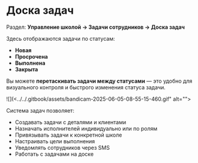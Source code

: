 # Доска задач

Раздел: **Управление школой → Задачи сотрудников → Доска задач**

Здесь отображаются задачи по статусам:

* **Новая**
* **Просрочена**
* **Выполнена**
* **Закрыта**

Вы можете **перетаскивать задачи между статусами** — это удобно для визуального контроля и быстрого изменения статуса задачи.

![](<../../.gitbook/assets/bandicam-2025-06-05-08-55-15-460.gif" alt=""><figcaption></figcaption></figure>

Система задач позволяет:

* Создавать задачи с деталями и клиентами
* Назначать исполнителей индивидуально или по ролям
* Привязывать задачи к конкретной школе
* Настраивать цели выполнения
* Уведомлять сотрудников через SMS
* Работать с задачами на  доске
